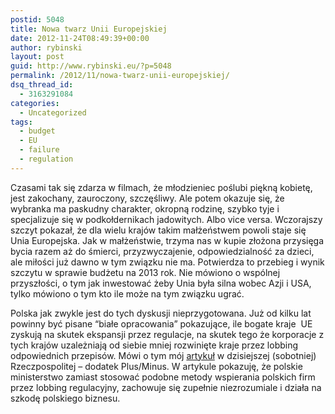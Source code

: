 ```yaml
---
postid: 5048
title: Nowa twarz Unii Europejskiej
date: 2012-11-24T08:49:39+00:00
author: rybinski
layout: post
guid: http://www.rybinski.eu/?p=5048
permalink: /2012/11/nowa-twarz-unii-europejskiej/
dsq_thread_id:
  - 3163291084
categories:
  - Uncategorized
tags:
  - budget
  - EU
  - failure
  - regulation
---
```

Czasami tak się zdarza w filmach, że młodzieniec poślubi piękną kobietę, jest zakochany, zauroczony, szczęśliwy. Ale potem okazuje się, że wybranka ma paskudny charakter, okropną rodzinę, szybko tyje i specjalizuje się w podkołdernikach jadowitych. Albo vice versa. Wczorajszy szczyt pokazał, że dla wielu krajów takim małżeństwem powoli staje się Unia Europejska. Jak w małżeństwie, trzyma nas w kupie złożona przysięga bycia razem aż do śmierci, przyzwyczajenie, odpowiedzialność za dzieci, ale miłości już dawno w tym związku nie ma. Potwierdza to przebieg i wynik szczytu w sprawie budżetu na 2013 rok. Nie mówiono o wspólnej przyszłości, o tym jak inwestować żeby Unia była silna wobec Azji i USA, tylko mówiono o tym kto ile może na tym związku ugrać.

Polska jak zwykle jest do tych dyskusji nieprzygotowana. Już od kilku lat powinny być pisane “białe opracowania” pokazujące, ile bogate kraje  UE zyskują na skutek ekspansji przez regulacje, na skutek tego że korporacje z tych krajów uzależniają od siebie mniej rozwinięte kraje przez lobbing odpowiednich przepisów. Mówi o tym mój [artykuł](http://www.rp.pl/artykul/61991,954706-Rybinski--Przepis-jako-narzedzie-ekspansji.html) w dzisiejszej (sobotniej) Rzeczpospolitej – dodatek Plus/Minus. W artykule pokazuję, że polskie ministerstwo zamiast stosować podobne metody wspierania polskich firm przez lobbing regulacyjny, zachowuje się zupełnie niezrozumiale i działa na szkodę polskiego biznesu.
